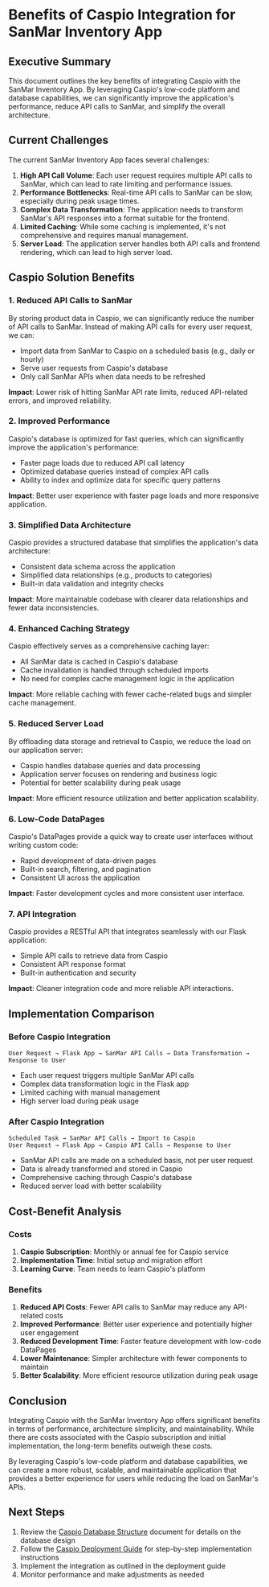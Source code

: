 # Benefits of Caspio Integration for SanMar Inventory App

## Executive Summary

This document outlines the key benefits of integrating Caspio with the SanMar Inventory App. By leveraging Caspio's low-code platform and database capabilities, we can significantly improve the application's performance, reduce API calls to SanMar, and simplify the overall architecture.

## Current Challenges

The current SanMar Inventory App faces several challenges:

1. **High API Call Volume**: Each user request requires multiple API calls to SanMar, which can lead to rate limiting and performance issues.
2. **Performance Bottlenecks**: Real-time API calls to SanMar can be slow, especially during peak usage times.
3. **Complex Data Transformation**: The application needs to transform SanMar's API responses into a format suitable for the frontend.
4. **Limited Caching**: While some caching is implemented, it's not comprehensive and requires manual management.
5. **Server Load**: The application server handles both API calls and frontend rendering, which can lead to high server load.

## Caspio Solution Benefits

### 1. Reduced API Calls to SanMar

By storing product data in Caspio, we can significantly reduce the number of API calls to SanMar. Instead of making API calls for every user request, we can:

- Import data from SanMar to Caspio on a scheduled basis (e.g., daily or hourly)
- Serve user requests from Caspio's database
- Only call SanMar APIs when data needs to be refreshed

**Impact**: Lower risk of hitting SanMar API rate limits, reduced API-related errors, and improved reliability.

### 2. Improved Performance

Caspio's database is optimized for fast queries, which can significantly improve the application's performance:

- Faster page loads due to reduced API call latency
- Optimized database queries instead of complex API calls
- Ability to index and optimize data for specific query patterns

**Impact**: Better user experience with faster page loads and more responsive application.

### 3. Simplified Data Architecture

Caspio provides a structured database that simplifies the application's data architecture:

- Consistent data schema across the application
- Simplified data relationships (e.g., products to categories)
- Built-in data validation and integrity checks

**Impact**: More maintainable codebase with clearer data relationships and fewer data inconsistencies.

### 4. Enhanced Caching Strategy

Caspio effectively serves as a comprehensive caching layer:

- All SanMar data is cached in Caspio's database
- Cache invalidation is handled through scheduled imports
- No need for complex cache management logic in the application

**Impact**: More reliable caching with fewer cache-related bugs and simpler cache management.

### 5. Reduced Server Load

By offloading data storage and retrieval to Caspio, we reduce the load on our application server:

- Caspio handles database queries and data processing
- Application server focuses on rendering and business logic
- Potential for better scalability during peak usage

**Impact**: More efficient resource utilization and better application scalability.

### 6. Low-Code DataPages

Caspio's DataPages provide a quick way to create user interfaces without writing custom code:

- Rapid development of data-driven pages
- Built-in search, filtering, and pagination
- Consistent UI across the application

**Impact**: Faster development cycles and more consistent user interface.

### 7. API Integration

Caspio provides a RESTful API that integrates seamlessly with our Flask application:

- Simple API calls to retrieve data from Caspio
- Consistent API response format
- Built-in authentication and security

**Impact**: Cleaner integration code and more reliable API interactions.

## Implementation Comparison

### Before Caspio Integration

```
User Request → Flask App → SanMar API Calls → Data Transformation → Response to User
```

- Each user request triggers multiple SanMar API calls
- Complex data transformation logic in the Flask app
- Limited caching with manual management
- High server load during peak usage

### After Caspio Integration

```
Scheduled Task → SanMar API Calls → Import to Caspio
User Request → Flask App → Caspio API Calls → Response to User
```

- SanMar API calls are made on a scheduled basis, not per user request
- Data is already transformed and stored in Caspio
- Comprehensive caching through Caspio's database
- Reduced server load with better scalability

## Cost-Benefit Analysis

### Costs

1. **Caspio Subscription**: Monthly or annual fee for Caspio service
2. **Implementation Time**: Initial setup and migration effort
3. **Learning Curve**: Team needs to learn Caspio's platform

### Benefits

1. **Reduced API Costs**: Fewer API calls to SanMar may reduce any API-related costs
2. **Improved Performance**: Better user experience and potentially higher user engagement
3. **Reduced Development Time**: Faster feature development with low-code DataPages
4. **Lower Maintenance**: Simpler architecture with fewer components to maintain
5. **Better Scalability**: More efficient resource utilization during peak usage

## Conclusion

Integrating Caspio with the SanMar Inventory App offers significant benefits in terms of performance, architecture simplicity, and maintainability. While there are costs associated with the Caspio subscription and initial implementation, the long-term benefits outweigh these costs.

By leveraging Caspio's low-code platform and database capabilities, we can create a more robust, scalable, and maintainable application that provides a better experience for users while reducing the load on SanMar's APIs.

## Next Steps

1. Review the [Caspio Database Structure](caspio_database_structure.md) document for details on the database design
2. Follow the [Caspio Deployment Guide](caspio_deployment_guide.md) for step-by-step implementation instructions
3. Implement the integration as outlined in the deployment guide
4. Monitor performance and make adjustments as needed